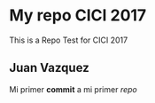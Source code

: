 # My repo CICI 2017
This is a Repo Test for CICI 2017
## Juan Vazquez

Mi primer **commit** a mi primer *repo*
